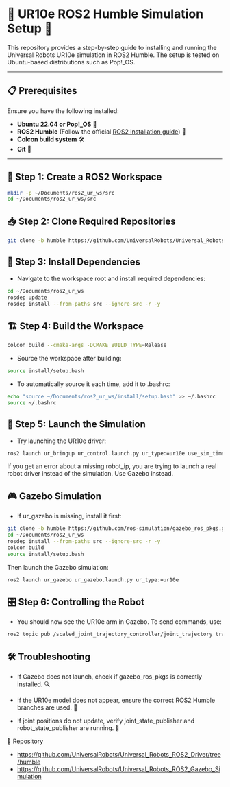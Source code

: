# 🦾 UR10e ROS2 Humble Simulation Setup 🚀

This repository provides a step-by-step guide to installing and running the Universal Robots UR10e simulation in ROS2 Humble. The setup is tested on Ubuntu-based distributions such as Pop!_OS.

---

## 📋 Prerequisites

Ensure you have the following installed:
- **Ubuntu 22.04 or Pop!_OS** 🐧
- **ROS2 Humble** (Follow the official [ROS2 installation guide](https://docs.ros.org/en/humble/Installation.html)) 🤖
- **Colcon build system** 🛠️
- **Git** 📂

---

## 🚀 Step 1: Create a ROS2 Workspace

```bash
mkdir -p ~/Documents/ros2_ur_ws/src
cd ~/Documents/ros2_ur_ws/src
```


## 📥 Step 2: Clone Required Repositories
```bash
git clone -b humble https://github.com/UniversalRobots/Universal_Robots_ROS2_Driver.git
```
##  🔧 Step 3: Install Dependencies

- Navigate to the workspace root and install required dependencies:

```bash
cd ~/Documents/ros2_ur_ws
rosdep update
rosdep install --from-paths src --ignore-src -r -y
```

##  🏗️ Step 4: Build the Workspace
```bash
colcon build --cmake-args -DCMAKE_BUILD_TYPE=Release
```

- Source the workspace after building:
```bash
source install/setup.bash
```
- To automatically source it each time, add it to .bashrc:
```bash
echo "source ~/Documents/ros2_ur_ws/install/setup.bash" >> ~/.bashrc
source ~/.bashrc
```

## 🚀 Step 5: Launch the Simulation

- Try launching the UR10e driver:
```bash
ros2 launch ur_bringup ur_control.launch.py ur_type:=ur10e use_sim_time:=true
```
If you get an error about a missing robot_ip, you are trying to launch a real robot driver instead of the simulation. Use Gazebo instead.


## 🎮 Gazebo Simulation

- If ur_gazebo is missing, install it first:
```bash
git clone -b humble https://github.com/ros-simulation/gazebo_ros_pkgs.git
cd ~/Documents/ros2_ur_ws
rosdep install --from-paths src --ignore-src -r -y
colcon build
source install/setup.bash
```

Then launch the Gazebo simulation:
```bash
ros2 launch ur_gazebo ur_gazebo.launch.py ur_type:=ur10e
```
## 🎛️ Step 6: Controlling the Robot

- You should now see the UR10e arm in Gazebo. To send commands, use:
```bash
ros2 topic pub /scaled_joint_trajectory_controller/joint_trajectory trajectory_msgs/JointTrajectory "{header: {stamp: {sec: 0, nanosec: 0}}, joint_names: [\"shoulder_pan_joint\", \"shoulder_lift_joint\", \"elbow_joint\", \"wrist_1_joint\", \"wrist_2_joint\", \"wrist_3_joint\"], points: [{positions: [0.0, -1.57, 1.57, 0.0, 0.0, 0.0], time_from_start: {sec: 3, nanosec: 0}}]}"
```
## 🛠️ Troubleshooting

- If Gazebo does not launch, check if gazebo_ros_pkgs is correctly installed. 🔍

- If the UR10e model does not appear, ensure the correct ROS2 Humble branches are used. 🌿

- If joint positions do not update, verify joint_state_publisher and robot_state_publisher are running. 🔄

👥 Repository
- https://github.com/UniversalRobots/Universal_Robots_ROS2_Driver/tree/humble
- https://github.com/UniversalRobots/Universal_Robots_ROS2_Gazebo_Simulation
